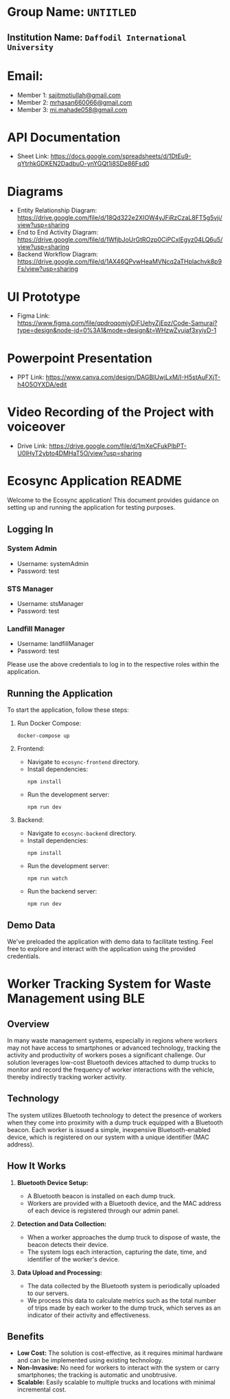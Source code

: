 # Group Name: `UNTITLED`

## Institution Name: `Daffodil International University`

# Email:

- Member 1: sajitmotiullah@gmail.com
- Member 2: mrhasan660066@gmail.com
- Member 3: mi.mahade058@gmail.com

# API Documentation

- Sheet Link: https://docs.google.com/spreadsheets/d/1DtEu9-qYtrhkGDKEN2DadbuO-ynYGQt1i8SDe86Fsd0

# Diagrams

- Entity Relationship Diagram: https://drive.google.com/file/d/18Qd322e2XIOW4yJFiRzCzaL8FT5g5vji/view?usp=sharing
- End to End Activity Diagram: https://drive.google.com/file/d/1WfjbJoUrGtROzp0CiPCxlEgyz04LQ6u5/view?usp=sharing
- Backend Workflow Diagram: https://drive.google.com/file/d/1AX46QPvwHeaMVNcq2aTHplachvk8p9Fs/view?usp=sharing

# UI Prototype

- Figma Link: https://www.figma.com/file/qpdroqomjyDiFUehyZjEpz/Code-Samurai?type=design&node-id=0%3A1&mode=design&t=WHzwZvujaf3xyiyD-1

# Powerpoint Presentation

- PPT Link: https://www.canva.com/design/DAGBIUwjLxM/I-H5stAuFXjT-h4O5OYXDA/edit

# Video Recording of the Project with voiceover

- Drive Link: https://drive.google.com/file/d/1mXeCFukPlbPT-U0lHyT2ybto4DMHaT5O/view?usp=sharing

# Ecosync Application README

Welcome to the Ecosync application! This document provides guidance on setting up and running the application for testing purposes.

## Logging In

### System Admin

- Username: systemAdmin
- Password: test

### STS Manager

- Username: stsManager
- Password: test

### Landfill Manager

- Username: landfillManager
- Password: test

Please use the above credentials to log in to the respective roles within the application.

## Running the Application

To start the application, follow these steps:

1. Run Docker Compose:

   ```
   docker-compose up
   ```

2. Frontend:

   - Navigate to `ecosync-frontend` directory.
   - Install dependencies:
     ```
     npm install
     ```
   - Run the development server:
     ```
     npm run dev
     ```

3. Backend:
   - Navigate to `ecosync-backend` directory.
   - Install dependencies:
     ```
     npm install
     ```
   - Run the development server:
     ```
     npm run watch
     ```
   - Run the backend server:
     ```
     npm run dev
     ```

## Demo Data

We've preloaded the application with demo data to facilitate testing. Feel free to explore and interact with the application using the provided credentials.

# Worker Tracking System for Waste Management using BLE

## Overview
In many waste management systems, especially in regions where workers may not have access to smartphones or advanced technology, tracking the activity and productivity of workers poses a significant challenge. Our solution leverages low-cost Bluetooth devices attached to dump trucks to monitor and record the frequency of worker interactions with the vehicle, thereby indirectly tracking worker activity.

## Technology
The system utilizes Bluetooth technology to detect the presence of workers when they come into proximity with a dump truck equipped with a Bluetooth beacon. Each worker is issued a simple, inexpensive Bluetooth-enabled device, which is registered on our system with a unique identifier (MAC address).

## How It Works
1. **Bluetooth Device Setup:**
   - A Bluetooth beacon is installed on each dump truck.
   - Workers are provided with a Bluetooth device, and the MAC address of each device is registered through our admin panel.

2. **Detection and Data Collection:**
   - When a worker approaches the dump truck to dispose of waste, the beacon detects their device.
   - The system logs each interaction, capturing the date, time, and identifier of the worker's device.

3. **Data Upload and Processing:**
   - The data collected by the Bluetooth system is periodically uploaded to our servers.
   - We process this data to calculate metrics such as the total number of trips made by each worker to the dump truck, which serves as an indicator of their activity and effectiveness.

## Benefits
- **Low Cost:** The solution is cost-effective, as it requires minimal hardware and can be implemented using existing technology.
- **Non-Invasive:** No need for workers to interact with the system or carry smartphones; the tracking is automatic and unobtrusive.
- **Scalable:** Easily scalable to multiple trucks and locations with minimal incremental cost.
